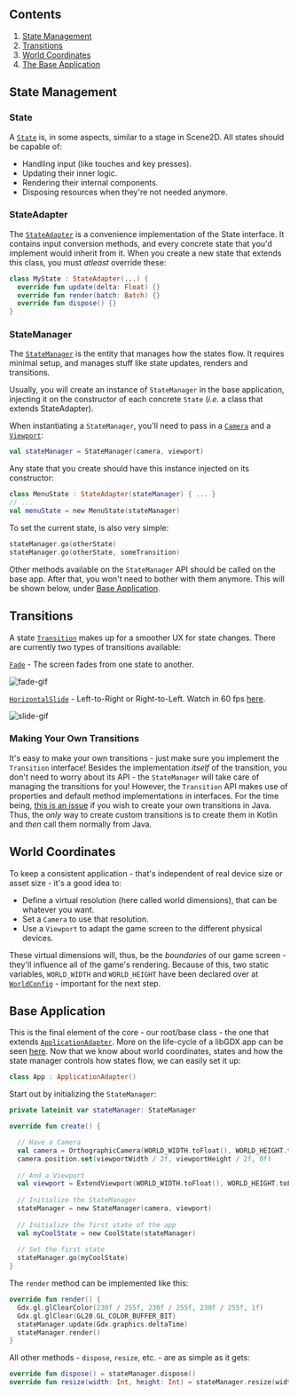 ## Contents
1. [State Management](#state-management)
2. [Transitions](#transitions)
3. [World Coordinates](#world-coordinates)
4. [The Base Application](#base-application)

## State Management

### State
A [`State`](https://github.com/ImXico/Cyberpunk/blob/master/core/src/main/kotlin/cyberpunk/core/state/State.kt) is, in some aspects, similar to a stage in Scene2D. All states should be capable of:
- Handling input (like touches and key presses).
- Updating their inner logic.
- Rendering their internal components.
- Disposing resources when they're not needed anymore.

### StateAdapter
The [`StateAdapter`](https://github.com/ImXico/Cyberpunk/blob/master/core/src/main/kotlin/cyberpunk/core/state/StateAdapter.kt) is a convenience implementation of the State interface. It contains input conversion methods, and every concrete state that you'd implement would inherit from it. When you create a new state that extends this class, you must *atleast* override these:

```kotlin
class MyState : StateAdapter(...) {
  override fun update(delta: Float) {}
  override fun render(batch: Batch) {}
  override fun dispose() {}
}
```

### StateManager
The [`StateManager`](https://github.com/ImXico/Cyberpunk/blob/master/core/src/main/kotlin/cyberpunk/core/state/StateManager.kt) is the entity that manages how the states flow. It requires minimal setup, and manages stuff like state updates, renders and transitions.

Usually, you will create an instance of ```StateManager``` in the base application, injecting it on the constructor of each concrete ```State``` (*i.e.* a class that extends StateAdapter).

When instantiating a ```StateManager```, you'll need to pass in a [`Camera`](https://github.com/libgdx/libgdx/wiki/Orthographic-camera) and a [`Viewport`](https://github.com/libgdx/libgdx/wiki/Viewports):

```kotlin
val stateManager = StateManager(camera, viewport)
```

Any state that you create should have this instance injected on its constructor:

```kotlin
class MenuState : StateAdapter(stateManager) { ... }
// ...
val menuState = new MenuState(stateManager)
```

To set the current state, is also very simple:

```kotlin
stateManager.go(otherState)
stateManager.go(otherState, someTransition)
```

Other methods available on the ```StateManager``` API should be called on the base app. After that, you won't need to bother with them anymore. This will be shown below, under [Base Application](#base-application).

## Transitions
A state [`Transition`](https://github.com/ImXico/Cyberpunk/blob/master/core/src/main/kotlin/cyberpunk/core/transition/Transition.kt) makes up for a smoother UX for state changes. There are currently two types of transitions available:

[`Fade`](https://github.com/ImXico/Cyberpunk/blob/master/core/src/main/kotlin/cyberpunk/core/transition/types/Fade.kt) - The screen fades from one state to another.

![fade-gif](https://zippy.gfycat.com/GlamorousExhaustedFrilledlizard.gif)

[`HorizontalSlide`](https://github.com/ImXico/Cyberpunk/blob/master/core/src/main/kotlin/cyberpunk/core/transition/types/HorizontalSlide.kt) - Left-to-Right or Right-to-Left. Watch in 60 fps [here](https://gfycat.com/HiddenTartIzuthrush).

![slide-gif](https://zippy.gfycat.com/HiddenTartIzuthrush.gif)

### Making Your Own Transitions
It's easy to make your own transitions - just make sure you implement the `Transition` interface! Besides the implementation *itself* of the transition, you don't need to worry about its API - the `StateManager` will take care of managing the transitions for you! However, the `Transition` API makes use of properties and default method implementations in interfaces. For the time being, [this is an issue](https://youtrack.jetbrains.com/issue/KT-4779) if you wish to create your own transitions in Java. Thus, the *only* way to create custom transitions is to create them in Kotlin and *then* call them normally from Java.

## World Coordinates
To keep a consistent application - that's independent of real device size or asset size - it's a good idea to:
- Define a virtual resolution (here called world dimensions), that can be whatever you want.
- Set a `Camera` to use that resolution.
- Use a `Viewport` to adapt the game screen to the different physical devices.

These virtual dimensions will, thus, be the *boundaries* of our game screen - they'll influence all of the game's rendering.
Because of this, two static variables, `WORLD_WIDTH` and `WORLD_HEIGHT` have been declared over at [`WorldConfig`](https://github.com/ImXico/Cyberpunk/blob/master/core/src/main/kotlin/cyberpunk/core/WorldConfig.kt) - important for the next step.

## Base Application
This is the final element of the core - our root/base class - the one that extends [`ApplicationAdapter`](https://libgdx.badlogicgames.com/nightlies/docs/api/com/badlogic/gdx/ApplicationAdapter.html). More on the life-cycle of a libGDX app can be seen [here](https://github.com/libgdx/libgdx/wiki/The-life-cycle). Now that we know about world coordinates, states and how the state manager controls how states flow, we can easily set it up:

```kotlin
class App : ApplicationAdapter()
```

Start out by initializing the `StateManager`:

```kotlin
private lateinit var stateManager: StateManager

override fun create() {

  // Have a Camera
  val camera = OrthographicCamera(WORLD_WIDTH.toFloat(), WORLD_HEIGHT.toFloat())
  camera.position.set(viewportWidth / 2f, viewportHeight / 2f, 0f)
  
  // And a Viewport
  val viewport = ExtendViewport(WORLD_WIDTH.toFloat(), WORLD_HEIGHT.toFloat(), camera)
  
  // Initialize the StateManager
  stateManager = new StateManager(camera, viewport)
  
  // Initialize the first state of the app
  val myCoolState = new CoolState(stateManager)
  
  // Set the first state
  stateManager.go(myCoolState)
}
```

The `render` method can be implemented like this:

```kotlin
override fun render() {
  Gdx.gl.glClearColor(230f / 255f, 230f / 255f, 230f / 255f, 1f)
  Gdx.gl.glClear(GL20.GL_COLOR_BUFFER_BIT)
  stateManager.update(Gdx.graphics.deltaTime)
  stateManager.render()
}
```

All other methods - `dispose`, `resize`, etc. - are as simple as it gets:

```kotlin
override fun dispose() = stateManager.dispose()
override fun resize(width: Int, height: Int) = stateManager.resize(width, height)
```
